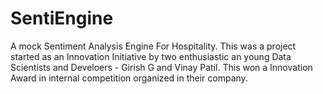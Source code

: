 SentiEngine
===========

A mock Sentiment Analysis Engine For Hospitality.
This was a project started as an Innovation Initiative by two enthusiastic an young Data Scientists and Develoers - Girish G and Vinay Patil.
This won a Innovation Award in internal competition organized in their company.
